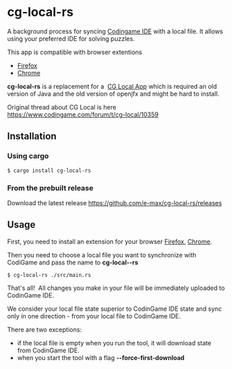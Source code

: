 # cg-local-rs

A background process for syncing [Codingame IDE](https://www.codingame.com/) with a local file. 
It allows using your preferred IDE for solving puzzles. 

This app is compatible with browser extentions 
* [Firefox](https://addons.mozilla.org/en-US/firefox/addon/cg-local/)
* [Chrome](https://chrome.google.com/webstore/detail/cg-local/ihakjfajoihlncbnggmcmmeabclpfdgo)

**cg-local-rs** is a replacement for a  [CG Local App](https://github.com/jmerle/cg-local-app) which is required an old version of Java
and the old version of openjfx and might be hard to install. 

Original thread about CG Local is here https://www.codingame.com/forum/t/cg-local/10359

## Installation

### Using cargo
```
$ cargo install cg-local-rs
```

### From the prebuilt release

Download the latest release 
https://github.com/e-max/cg-local-rs/releases



## Usage
First, you need to install an extension for your browser [Firefox](https://addons.mozilla.org/en-US/firefox/addon/cg-local/), [Chrome](https://chrome.google.com/webstore/detail/cg-local/ihakjfajoihlncbnggmcmmeabclpfdgo).


Then you need to choose a local file you want to synchronize with CodiGame and pass the name to **cg-local--rs**
```
$ cg-local-rs ./src/main.rs
```
That's all!  All changes you make in your file will be immediately uploaded to CodinGame IDE.

We consider your local file state superior to CodinGame IDE state and sync only in one direction - from your local file to CodinGame IDE.

There are two exceptions: 
* if the local file is empty when you run the tool, it will download state from CodinGame IDE.
* when you start the tool with a flag **--force-first-download**




